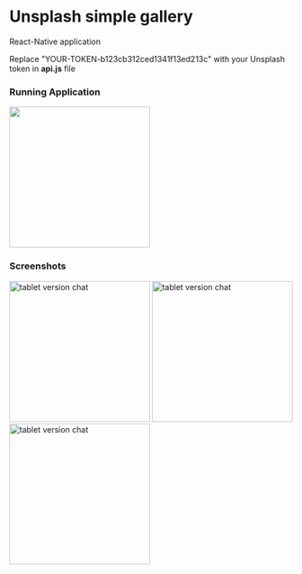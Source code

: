 <h1>Unsplash simple gallery</h1>
React-Native application

Replace "YOUR-TOKEN-b123cb312ced1341f13ed213c" with your Unsplash token in <b>api.js</b> file

<h3>Running Application</h3>

<img src="assets/view/unsplash-gallery-gif.gif" width="250" height="auto"/>

<h3>Screenshots</h3>

<p float="left">
  <img src="https://dl.dropboxusercontent.com/s/r2bo2wnonzsa2zi/Screenshot_1.jpg?dl=0" width="250" alt="tablet version chat" />
  <img src="https://dl.dropboxusercontent.com/s/o11z0fyzeqs27e7/Screenshot_2.jpg?dl=0" width="250" alt="tablet version chat" />
  <img src="https://dl.dropboxusercontent.com/s/t6s9us9vrsfnuxd/Screenshot_3.jpg?dl=0" width="250" alt="tablet version chat" />
</p>


